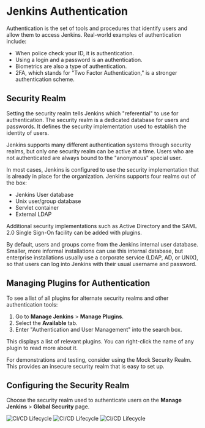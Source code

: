# Jenkins Authentication

Authentication is the set of tools and procedures that identify users and allow them to access Jenkins. Real-world examples of authentication include:

- When police check your ID, it is authentication.
- Using a login and a password is an authentication.
- Biometrics are also a type of authentication.
- 2FA, which stands for "Two Factor Authentication," is a stronger authentication scheme.

## Security Realm

Setting the security realm tells Jenkins which "referential" to use for authentication. The security realm is a dedicated database for users and passwords. It defines the security implementation used to establish the identity of users.

Jenkins supports many different authentication systems through security realms, but only one security realm can be active at a time. Users who are not authenticated are always bound to the "anonymous" special user.

In most cases, Jenkins is configured to use the security implementation that is already in place for the organization. Jenkins supports four realms out of the box:

- Jenkins User database
- Unix user/group database
- Servlet container
- External LDAP

Additional security implementations such as Active Directory and the SAML 2.0 Single Sign-On facility can be added with plugins.

By default, users and groups come from the Jenkins internal user database. Smaller, more informal installations can use this internal database, but enterprise installations usually use a corporate service (LDAP, AD, or UNIX), so that users can log into Jenkins with their usual username and password.

## Managing Plugins for Authentication

To see a list of all plugins for alternate security realms and other authentication tools:

1. Go to **Manage Jenkins** > **Manage Plugins**.
2. Select the **Available** tab.
3. Enter "Authentication and User Management" into the search box.

This displays a list of relevant plugins. You can right-click the name of any plugin to read more about it.

For demonstrations and testing, consider using the Mock Security Realm. This provides an insecure security realm that is easy to set up.

## Configuring the Security Realm

Choose the security realm used to authenticate users on the **Manage Jenkins** > **Global Security** page.

![CI/CD Lifecycle](../Image/image11.png)
![CI/CD Lifecycle](../Image/image12.png)
![CI/CD Lifecycle](../Image/image13.png)
